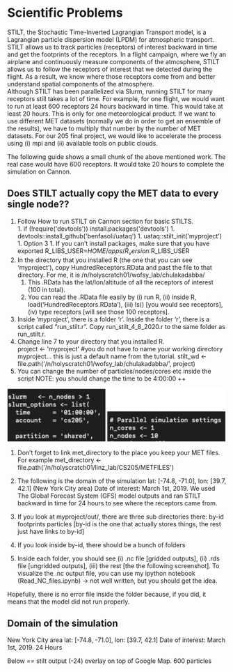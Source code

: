 # Scientific Problems 
STILT, the Stochastic Time-Inverted Lagrangian Transport model, is a Lagrangian particle dispersion model (LPDM) for atmospheric transport. STILT allows us to track particles (receptors) of interest backward in time and get the footprints of the receptors. In a flight campaign, where we fly an airplane and continuously measure components of the atmosphere, STILT allows us to follow the receptors of interest that we detected during the flight. As a result, we know where those receptors come from and better understand spatial components of the atmosphere.  
Although STILT has been parallelized via Slurm, running STILT for many receptors still takes a lot of time. For example, for one flight, we would want to run at least 600 receptors 24 hours backward in time. This would take at least 20 hours. This is only for one meteorological product. If we want to use different MET datasets (normally we do in order to get an ensemble of the results), we have to multiply that number by the number of MET datasets. 
For our 205 final project, we would like to accelerate the process using (i) mpi and (ii) available tools on public clouds. 

The following guide shows a small chunk of the above mentioned work. The real case would have 600 receptors. lt would take 20 hours to complete the simulation on Cannon.  

## Does STILT actually copy the MET data to every single node?? 

  1. Follow How to run STILT on Cannon section for basic STILTS.  
    1. if (!require('devtools')) install.packages('devtools')
    1. devtools::install_github('benfasoli/uataq')
    1. uataq::stilt_init('myproject')
    1. Option 3
    1. If you can’t install packages, make sure that you have exported R_LIBS_USER=$HOME/apps/R_version:$R_LIBS_USER 
 1. In the directory that you installed R (the one that you can see ‘myproject’), copy HundredReceptors.RData and past the file to that directory. For me, it is /n/holyscratch01/wofsy_lab/chulakadabba/
    1. This .RData has the lat/lon/altitude of all the receptors of interest (100 in total).
    1. You can read the .RData file easily by (i) run R, (ii) inside R, load(‘HundredReceptors.RData’), (iii) ls() [you would see receptors], (iv) type receptors [will see those 100 receptors]. 
  1. Inside ‘myproject’, there is a folder ‘r’. Inside the folder ‘r’, there is a script called “run_stilt.r”. Copy run_stilt_4_8_2020.r to the same folder as run_stilt.r.
  1. Change line 7 to your directory that you installed R.  
project <- 'myproject' #you do not have to name your working directory myproject… this is just a default name from the tutorial. 
stilt_wd <- file.path('/n/holyscratch01/wofsy_lab/chulakadabba/', project)
  1. You can change the number of particles/nodes/cores etc inside the script 
NOTE: you should change the time to be 4:00:00 ++ 

![](images/htr_5.png)
  1. Don’t forget to link met_directory to the place you keep your MET files. For example   met_directory <- file.path('/n/holyscratch01/linz_lab/CS205/METFILES')
  1. The following is the domain of the simulation lat: [-74.8, -71.0], lon: [39.7, 42.1] (New York City area) Date of interest: March 1st, 2019. 
We used The Global Forecast System (GFS) model outputs and ran STILT backward in time for 24 hours to see where the receptors came from.  

  1. If you look at myproject/out/, there are three sub directories there: by-id  footprints  particles [by-id is the one that actually stores things, the rest just have links to by-id]
  1. If you look inside by-id, there should be a bunch of folders  
  1. Inside each folder, you should see (i) .nc file [gridded outputs], (ii) .rds file [ungridded outputs], (iii) the rest [the the following screenshot]. 
To visualize the .nc output file, you can use my ipython notebook (Read_NC_files.ipynb) → not well written, but you should get the idea. 


Hopefully, there is no error file inside the folder because, if you did, it means that the model did not run properly.




## Domain of the simulation
New York City area 
lat: [-74.8, -71.0], lon: [39.7, 42.1] 
Date of interest: March 1st, 2019.
24 Hours 

Below == stilt output (-24) overlay on top of Google Map. 
600 particles 
